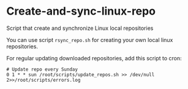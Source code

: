 # Create-and-sync-linux-repo
Script that create and synchronize Linux local repositories

You can use script `rsync_repo.sh` for creating your own local linux repositories.

For regular updating downloaded repositories, add this script to cron:
```
# Update repo every Sunday
0 1 * * sun /root/scripts/update_repos.sh >> /dev/null 2>>/root/scripts/errors.log
```
